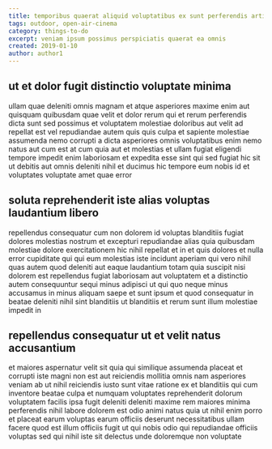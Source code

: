 ```yaml
---
title: temporibus quaerat aliquid voluptatibus ex sunt perferendis article 5201
tags: outdoor, open-air-cinema
category: things-to-do
excerpt: veniam ipsum possimus perspiciatis quaerat ea omnis
created: 2019-01-10
author: author1
---
```


## ut et dolor fugit distinctio voluptate minima

ullam quae deleniti omnis magnam et atque asperiores maxime enim aut quisquam quibusdam quae velit et dolor rerum qui et rerum perferendis dicta sunt sed possimus et voluptatem molestiae doloribus aut velit ad repellat est vel repudiandae autem quis quis culpa et sapiente molestiae assumenda nemo corrupti a dicta asperiores omnis voluptatibus enim nemo natus aut cum est at cum quia aut et molestias et ullam fugiat eligendi tempore impedit enim laboriosam et expedita esse sint qui sed fugiat hic sit ut debitis aut omnis deleniti nihil et ducimus hic tempore eum nobis id et voluptates voluptate amet quae error

## soluta reprehenderit iste alias voluptas laudantium libero

repellendus consequatur cum non dolorem id voluptas blanditiis fugiat dolores molestias nostrum et excepturi repudiandae alias quia quibusdam molestiae dolore exercitationem hic nihil repellat et in et quis dolores et nulla error cupiditate qui qui eum molestias iste incidunt aperiam qui vero nihil quas autem quod deleniti aut eaque laudantium totam quia suscipit nisi dolorem est repellendus fugiat laboriosam aut voluptatem et a distinctio autem consequuntur sequi minus adipisci ut qui quo neque minus accusamus in minus aliquam saepe et sunt ipsum et quod consequatur in beatae deleniti nihil sint blanditiis ut blanditiis et rerum sunt illum molestiae impedit in

## repellendus consequatur ut et velit natus accusantium

et maiores aspernatur velit sit quia qui similique assumenda placeat et corrupti iste magni non est aut reiciendis mollitia omnis nam asperiores veniam ab ut nihil reiciendis iusto sunt vitae ratione ex et blanditiis qui cum inventore beatae culpa et numquam voluptates reprehenderit dolorum voluptatem facilis ipsa fugit deleniti deleniti maxime rem maiores minima perferendis nihil labore dolorem est odio animi natus quia ut nihil enim porro et placeat earum voluptas earum officiis deserunt necessitatibus ullam facere quod est illum officiis fugit ut qui nobis odio qui repudiandae officiis voluptas sed qui nihil iste sit delectus unde doloremque non voluptate
